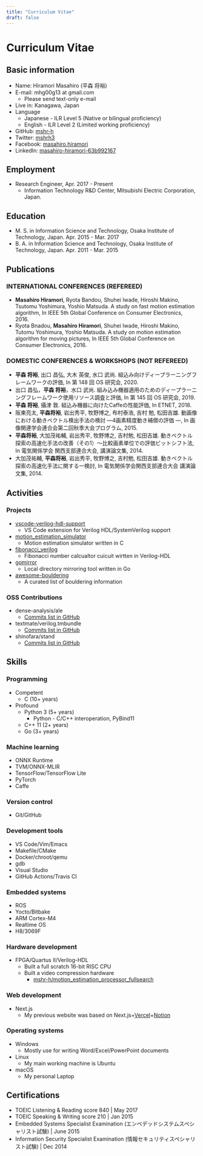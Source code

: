 ```yaml
---
title: "Curriculum Vitae"
draft: false
---
```


# Curriculum Vitae

## Basic information

- Name: Hiramori Masahiro (平森 将裕)
- E-mail: mhg00g13 at gmail.com
  - Please send text-only e-mail 
- Live in: Kanagawa, Japan
- Language
  - Japanese - ILR Level 5 (Native or bilingual proficiency)
  - English - ILR Level 2 (Limited working proficiency)
- GitHub: [mshr-h](https://github.com/mshr-h)
- Twitter: [mshrh3](https://twitter.com/mshrh3)
- Facebook: [masahiro.hiramori](https://www.facebook.com/masahiro.hiramori/)
- LinkedIn: [masahiro-hiramori-63b992167](https://www.linkedin.com/in/masahiro-hiramori-63b992167/)

## Employment

- Research Engineer, Apr. 2017 - Present
  - Information Technology R&#38;D Center, Mitsubishi Electric Corporation, Japan.

## Education

- M. S. in Information Science and Technology, Osaka Institute of Technology, Japan. Apr. 2015 - Mar. 2017
- B. A. in Information Science and Technology, Osaka Institute of Technology, Japan. Apr. 2011 - Mar. 2015

## Publications

### INTERNATIONAL CONFERENCES (REFEREED)

- **Masahiro Hiramori**, Ryota Bandou, Shuhei Iwade, Hiroshi Makino, Tsutomu Yoshimura, Yoshio Matsuda. A study on fast motion estimation algorithm, In IEEE 5th Global Conference on Consumer Electronics, 2016.
- Ryota Bnadou, **Masahiro Hiramori**, Shuhei Iwade, Hiroshi Makino, Tutomu Yoshimura, Yoshio Matsuda. A study on motion estimation algorithm for moving pictures, In IEEE 5th Global Conference on Consumer Electronics, 2016.

### DOMESTIC CONFERENCES &#38; WORKSHOPS (NOT REFEREED)

- **平森 将裕**, 出口 昌弘, 大木 英俊, 水口 武尚. 組込み向けディープラーニングフレームワークの評価, In 第 148 回 OS 研究会, 2020.
- 出口 昌弘，**平森 将裕**，水口 武尚. 組み込み機器適用のためのディープラーニングフレームワーク使用リソース調査と評価, In 第 145 回 OS 研究会, 2019.
- **平森 将裕**, 攝津 敦. 組込み機器に向けたCaffeの性能評価, In ETNET, 2018.
- 阪東亮太, **平森将裕**, 岩出秀平, 牧野博之, 布村泰浩, 吉村 勉, 松田吉雄. 動画像における動きベクトル検出手法の検討 ―4画素精度動き補償の評価 ―, In 画像関連学会連合会第二回秋季大会プログラム, 2015.
- **平森将裕**, 大加茂祐輔, 岩出秀平, 牧野博之, 吉村勉, 松田吉雄. 動きベクトル探索の高速化手法の改善（その1）～比較画素単位での評価ビットシフト法, In 電気関係学会 関西支部連合大会, 講演論文集, 2014.
- 大加茂祐輔, **平森将裕**, 岩出秀平, 牧野博之, 吉村勉, 松田吉雄. 動きベクトル探索の高速化手法に関する一検討, In 電気関係学会関西支部連合大会 講演論文集, 2014.

## Activities

### Projects

- [vscode-verilog-hdl-support](https://github.com/mshr-h/vscode-verilog-hdl-support)
  - VS Code extension for Verilog HDL/SystemVerilog support
- [motion_estimation_simulator](https://github.com/mshr-h/motion_estimation_simulator)
  - Motion estimation simulator written in C
- [fibonacci_verilog](https://github.com/mshr-h/fibonacci_verilog)
  - Fibonacci number calcualtor cuicuit wirtten in Verilog-HDL
- [gomirror](https://github.com/mshr-h/gomirror)
  - Local directory mirroring tool written in Go
- [awesome-bouldering](https://github.com/mshr-h/awesome-bouldering)
  - A curated list of bouldering information

### OSS Contributions

- dense-analysis/ale
  - [Commits list in GitHub](https://github.com/dense-analysis/ale/commits?author=mshr-h)
- textmate/verilog.tmbundle
  - [Commits list in GitHub](https://github.com/textmate/verilog.tmbundle/commits?author=mshr-h)
- shinofara/stand
  - [Commits list in GitHub](https://github.com/shinofara/stand/commits?author=mshr-h)

## Skills

### Programming

- Competent
  - C (10+ years)
- Profound
  - Python 3 (5+ years)
    - Python - C/C++ interoperation, PyBind11
  - C++ 11 (2+ years)
  - Go (3+ years)

### Machine learning

- ONNX Runtime
- TVM/ONNX-MLIR
- TensorFlow/TensorFlow Lite
- PyTorch
- Caffe

### Version control

- Git/GitHub

### Development tools

- VS Code/Vim/Emacs
- Makefile/CMake
- Docker/chroot/qemu
- gdb
- Visual Studio
- GitHub Actions/Travis CI

### Embedded systems

- ROS
- Yocto/Bitbake
- ARM Cortex-M4
- Realtime OS
- H8/3069F

### Hardware development

- FPGA/Quartus II/Verilog-HDL
  - Built a full scratch 16-bit RISC CPU
  - Built a video compression hardware
    - [mshr-h/motion_estimation_processor_fullsearch](https://github.com/mshr-h/motion_estimation_processor_fullsearch)

### Web development

- Next.js
  - My previous website was based on Next.js+[Vercel](https://vercel.com/)+[Notion](https://www.notion.so/)

### Operating systems

- Windows
  - Mostly use for writing Word/Excel/PowerPoint documents
- Linux
  - My main working machine is Ubuntu
- macOS
  - My personal Laptop

## Certifications

- TOEIC Listening &#38; Reading score 840 | May 2017
- TOEIC Speaking &#38; Writing score 210 | Jan 2015
- Embedded Systems Specialist Examination (エンベデッドシステムスペシャリスト試験) | June 2015
- Information Security Specialist Examination (情報セキュリティスペシャリスト試験) | Dec 2014
